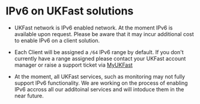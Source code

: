 # IPv6 on UKFast solutions

* UKFast network is IPv6 enabled network. At the moment IPv6 is available upon request. Please be aware that it may incur additional cost to enable IPv6 on a client solution.

* Each Client will be assigned a `/64` IPv6 range by default.  If you don't currently have a range assigned please contact your UKFast account manager or raise a support ticket via [MyUKFast](https://my.ukfast.co.uk/pss/add.php)

* At the moment, all UKFast services, such as monitoring may not fully support IPv6 functionality. We are working on the process of enabling IPv6 accross all our additoinal services and will intoduce them in the near future.
